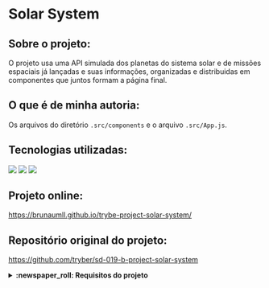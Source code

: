 # Solar System

## Sobre o projeto:
O projeto usa uma API simulada dos planetas do sistema solar e de missões espaciais já lançadas e suas informações, organizadas e distribuidas em componentes que juntos formam a página final.

## O que é de minha autoria:
Os arquivos do diretório `.src/components` e o arquivo `.src/App.js`.

## Tecnologias utilizadas:
<img src="https://img.shields.io/badge/JavaScript-F7DF1E?style=for-the-badge&logo=javascript&logoColor=black"/> <img src="https://img.shields.io/badge/React-20232A?style=for-the-badge&logo=react&logoColor=61DAFB" /> <img src="https://img.shields.io/badge/CSS3-1572B6?style=for-the-badge&logo=css3&logoColor=white" />

## Projeto online:
https://brunaumll.github.io/trybe-project-solar-system/

## Repositório original do projeto:
https://github.com/tryber/sd-019-b-project-solar-system


<details>
  <summary>
    <strong>
      :newspaper_roll: Requisitos do projeto
    </strong>
  </summary>


*Nome* | *Avaliação*
--- | :---:
1 - Crie um componente chamado `Header` | :heavy_check_mark:
2 - Crie um componente chamado `SolarSystem`  | :heavy_check_mark:
3 - Crie um componente chamado `Title` | :heavy_check_mark:
4 - Renderize o componente `Title` dentro do componente `SolarSystem` | :heavy_check_mark:
5 - Crie um componente chamado `PlanetCard` | :heavy_check_mark:
6 - Renderize uma lista com os planetas do Sistema Solar | :heavy_check_mark:
7 - Crie um componente chamado `Missions`  | :heavy_check_mark:
8 - Renderize o componente `Title` dentro do componente `Missions` | :heavy_check_mark:
9 - Crie um componente chamado `MissionCard` | :heavy_check_mark:
10 - Renderize uma lista com as missões espaciais | :heavy_check_mark:


</details>
